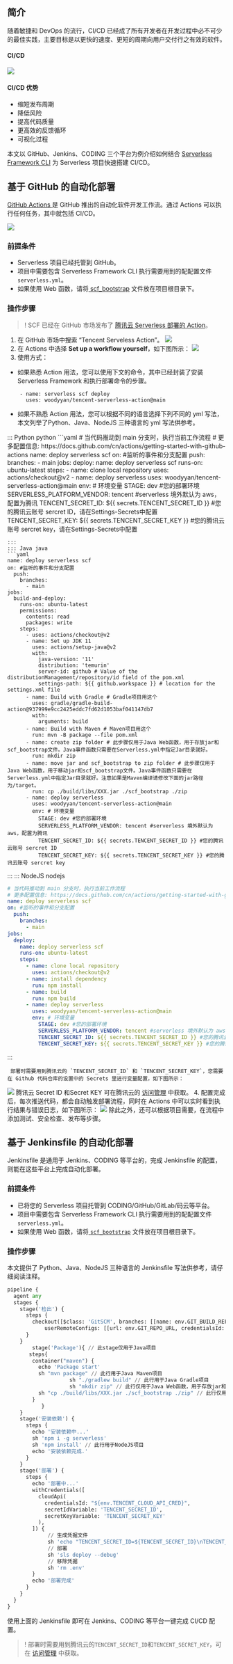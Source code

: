 
## 简介
随着敏捷和 DevOps 的流行，CI/CD 已经成了所有开发者在开发过程中必不可少的最佳实践，主要目标是以更快的速度、更短的周期向用户交付行之有效的软件。

#### CI/CD 
![](https://qcloudimg.tencent-cloud.cn/raw/5189f5b66e1a9cfaa59718f7798dfbb6.jpg)

#### CI/CD 优势

- 缩短发布周期
- 降低风险
- 提高代码质量
- 更高效的反馈循环
- 可视化过程

本文以 GitHub、Jenkins、CODING 三个平台为例介绍如何结合 [Serverless Framework CLI](https://cloud.tencent.com/document/product/583/44750) 为 Serverless 项目快速搭建 CI/CD。

## 基于 GitHub 的自动化部署

[GitHub Actions ](https://docs.github.com/cn/actions)是 GitHub 推出的自动化软件开发工作流。通过 Actions 可以执行任何任务，其中就包括 CI/CD。

![](https://qcloudimg.tencent-cloud.cn/raw/d1e50cd0ebe89323275c69c87dba6767.png)

### 前提条件

- Serverless 项目已经托管到 GitHub。
- 项目中需要包含 Serverless Framework CLI 执行需要用到的配配置文件`serverless.yml`。
- 如果使用 Web 函数，请将[ scf_bootstrap](https://cloud.tencent.com/document/product/583/56126) 文件放在项目根目录下。

### 操作步骤

>! SCF 已经在 GitHub 市场发布了 [腾讯云 Serverless 部署的 Action](https://github.com/marketplace/actions/tencent-serverless-action)。

1. 在 GitHub 市场中搜索 “Tencent Serveless Action”。
![](https://qcloudimg.tencent-cloud.cn/raw/4adf8375e5a08bf5b4a7c64f04caf7af.png)
2. 在 Actions 中选择 **Set up a workflow yourself**，如下图所示：
![](https://qcloudimg.tencent-cloud.cn/raw/c890fa7a7b18936fc2857c5bca071f18.jpg)
3. 使用方式：
  - 如果熟悉 Action 用法，您可以使用下文的命令，其中已经封装了安装 Serverless Framework 和执行部署命令的步骤。
```
    - name: serverless scf deploy
      uses: woodyyan/tencent-serverless-action@main
```
  - 如果不熟悉 Action 用法，您可以根据不同的语言选择下列不同的 yml 写法，本文列举了Python、Java、NodeJS 三种语言的 yml 写法供参考。
<dx-codeblock>
::: Python python
```yaml
# 当代码推动到 main 分支时，执行当前工作流程
# 更多配置信息: https://docs.github.com/cn/actions/getting-started-with-github-actions
name: deploy serverless scf
on: #监听的事件和分支配置
  push:
    branches:
      - main
jobs:
  deploy:
    name: deploy serverless scf
    runs-on: ubuntu-latest
    steps:
      - name: clone local repository
        uses: actions/checkout@v2
      - name: deploy serverless
        uses: woodyyan/tencent-serverless-action@main
        env: # 环境变量
          STAGE: dev #您的部署环境
          SERVERLESS_PLATFORM_VENDOR: tencent #serverless 境外默认为 aws，配置为腾讯
          TENCENT_SECRET_ID: ${{ secrets.TENCENT_SECRET_ID }} #您的腾讯云账号 sercret ID，请在Settings-Secrets中配置
          TENCENT_SECRET_KEY: ${{ secrets.TENCENT_SECRET_KEY }} #您的腾讯云账号 sercret key，请在Settings-Secrets中配置

```
:::
::: Java java
```yaml
name: deploy serverless scf
on: #监听的事件和分支配置
  push:
    branches:
      - main
jobs:
  build-and-deploy:
    runs-on: ubuntu-latest
    permissions:
      contents: read
      packages: write
    steps:
      - uses: actions/checkout@v2
      - name: Set up JDK 11
        uses: actions/setup-java@v2
        with:
          java-version: '11'
          distribution: 'temurin'
          server-id: github # Value of the distributionManagement/repository/id field of the pom.xml
          settings-path: ${{ github.workspace }} # location for the settings.xml file
      - name: Build with Gradle # Gradle项目用这个
        uses: gradle/gradle-build-action@937999e9cc2425eddc7fd62d1053baf041147db7
        with:
          arguments: build
      - name: Build with Maven # Maven项目用这个
        run: mvn -B package --file pom.xml
      - name: create zip folder # 此步骤仅用于Java Web函数，用于存放jar和scf_bootstrap文件。Java事件函数只需要在Serverless.yml中指定Jar目录就好。
        run: mkdir zip
      - name: move jar and scf_bootstrap to zip folder # 此步骤仅用于Java Web函数，用于移动jar和scf_bootstrap文件。Java事件函数只需要在Serverless.yml中指定Jar目录就好。注意如果是Maven编译请修改下面的jar路径为/target。
        run: cp ./build/libs/XXX.jar ./scf_bootstrap ./zip
      - name: deploy serverless
        uses: woodyyan/tencent-serverless-action@main
        env: # 环境变量
          STAGE: dev #您的部署环境
          SERVERLESS_PLATFORM_VENDOR: tencent #serverless 境外默认为 aws，配置为腾讯
          TENCENT_SECRET_ID: ${{ secrets.TENCENT_SECRET_ID }} #您的腾讯云账号 sercret ID
          TENCENT_SECRET_KEY: ${{ secrets.TENCENT_SECRET_KEY }} #您的腾讯云账号 sercret key
```
:::
::: NodeJS nodejs
```yaml
# 当代码推动到 main 分支时，执行当前工作流程
# 更多配置信息: https://docs.github.com/cn/actions/getting-started-with-github-actions
name: deploy serverless scf
on: #监听的事件和分支配置
  push:
    branches:
      - main
jobs:
  deploy:
    name: deploy serverless scf
    runs-on: ubuntu-latest
    steps:
      - name: clone local repository
        uses: actions/checkout@v2
      - name: install dependency
        run: npm install
      - name: build
        run: npm build
      - name: deploy serverless
        uses: woodyyan/tencent-serverless-action@main
        env: # 环境变量
          STAGE: dev #您的部署环境
          SERVERLESS_PLATFORM_VENDOR: tencent #serverless 境外默认为 aws，配置为腾讯
          TENCENT_SECRET_ID: ${{ secrets.TENCENT_SECRET_ID }} #您的腾讯云账号 sercret ID，请在Settings-Secrets中配置
          TENCENT_SECRET_KEY: ${{ secrets.TENCENT_SECRET_KEY }} #您的腾讯云账号 sercret key，请在Settings-Secrets中配置
```
:::
</dx-codeblock>
 
     部署时需要用到腾讯云的 `TENCENT_SECRET_ID` 和 `TENCENT_SECRET_KEY`，您需要在 Github 代码仓库的设置中的 Secrets 里进行变量配置，如下图所示：
![](https://qcloudimg.tencent-cloud.cn/raw/32ccf627154de6cfb657e026384e7555.jpg)
腾讯云 Secret ID 和Secret KEY 可在腾讯云的 [访问管理](https://console.cloud.tencent.com/cam/capi) 中获取。
4. 配置完成后，每次推送代码，都会自动触发部署流程，同时在 Actions 中可以实时看到执行结果与错误日志，如下图所示：
![](https://qcloudimg.tencent-cloud.cn/raw/286c92e3001b96ed67dcbc2139ff976a.png) 
除此之外，还可以根据项目需要，在流程中添加测试、安全检查、发布等步骤。



## 基于 Jenkinsfile 的自动化部署

Jenkinsfile 是通用于 Jenkins、CODING 等平台的，完成 Jenkinsfile 的配置，则能在这些平台上完成自动化部署。

### 前提条件

- 已将您的 Serverless 项目托管到 CODING/GitHub/GitLab/码云等平台。
- 项目中需要包含 Serverless Framework CLI 执行需要用到的配配置文件 `serverless.yml`。
- 如果使用 Web 函数，请将[ `scf_bootstrap`](https://cloud.tencent.com/document/product/583/56126) 文件放在项目根目录下。

### 操作步骤

本文提供了 Python、Java、NodeJS 三种语言的 Jenkinsfile 写法供参考，请仔细阅读注释。

```python
pipeline {
  agent any
  stages {
    stage('检出') {
      steps {
        checkout([$class: 'GitSCM', branches: [[name: env.GIT_BUILD_REF]],
            userRemoteConfigs: [[url: env.GIT_REPO_URL, credentialsId: env.CREDENTIALS_ID]]])
      }
    }
		stage('Package'){ // 此stage仅用于Java项目
       steps{
        container("maven") {
          echo 'Package start'
          sh "mvn package" // 此行用于Java Maven项目
					sh "./gradlew build" // 此行用于Java Gradle项目
					sh "mkdir zip" // 此行仅用于Java Web函数，用于存放jar和scf_bootstrap文件。Java事件函数只需要在Serverless.yml中指定Jar目录就好。
          sh "cp ./build/libs/XXX.jar ./scf_bootstrap ./zip" // 此行仅用于Java Web函数，用于移动jar和scf_bootstrap文件。Java事件函数只需要在Serverless.yml中指定Jar目录就好。注意如果是Maven编译请修改下面的jar路径为/target。
        }           
		   }
    }
    stage('安装依赖') {
      steps {
        echo '安装依赖中...'
        sh 'npm i -g serverless'
        sh 'npm install' // 此行用于NodeJS项目
        echo '安装依赖完成.'
      }
    }
    stage('部署') {
      steps {
        echo '部署中...'
        withCredentials([
          cloudApi(
            credentialsId: "${env.TENCENT_CLOUD_API_CRED}",
            secretIdVariable: 'TENCENT_SECRET_ID',
            secretKeyVariable: 'TENCENT_SECRET_KEY'
          ),
        ]) {
             // 生成凭据文件
             sh 'echo "TENCENT_SECRET_ID=${TENCENT_SECRET_ID}\nTENCENT_SECRET_KEY=${TENCENT_SECRET_KEY}" > .env'
             // 部署
             sh 'sls deploy --debug'   
             // 移除凭据
             sh 'rm .env' 
        }
        echo '部署完成'
      }
    }
  }
}
```

使用上面的 Jenkinsfile 即可在 Jenkins、CODING 等平台一键完成 CI/CD 配置。



>! 部署时需要用到腾讯云的`TENCENT_SECRET_ID`和`TENCENT_SECRET_KEY`，可在 [访问管理](https://console.cloud.tencent.com/cam/capi) 中获取。

